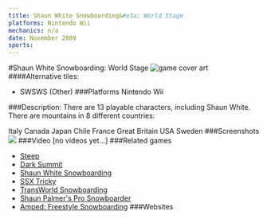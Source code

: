 ```yaml
---
title: Shaun White Snowboarding&#x3a; World Stage
platforms: Nintendo Wii
mechanics: n/a
date: November 2009
sports: 
---
```

#Shaun White Snowboarding: World Stage
![game cover art](//images.igdb.com/igdb/image/upload/t_cover_big/ayuwlozlj0wgjnekb0yj.jpg "Logo Title Text 1")
####Alternative tiles:
* SWSWS (Other)
###Platforms
Nintendo Wii

###Description:
There are 13 playable characters, including Shaun White. There are mountains in 8 different countries: 
 
Italy 
Canada 
Japan 
Chile 
France 
Great Britain 
USA 
Sweden
###Screenshots
<a target="_blank" href="//images.igdb.com/igdb/image/upload/t_cover_big/efhsujoxv9bjofhlqxcn.jpg"><img src="//images.igdb.com/igdb/image/upload/t_thumb/efhsujoxv9bjofhlqxcn.jpg"/></a>
###Video
[no videos yet...]
###Related games
* [Steep](/games/steep-19554/)
* [Dark Summit](/games/dark-summit-3869/)
* [Shaun White Snowboarding](/games/shaun-white-snowboarding-5152/)
* [SSX Tricky](/games/ssx-tricky-4176/)
* [TransWorld Snowboarding](/games/transworld-snowboarding-20795/)
* [Shaun Palmer's Pro Snowboarder](/games/shaun-palmer-s-pro-snowboarder-3995/)
* [Amped: Freestyle Snowboarding](/games/amped-freestyle-snowboarding-5484/)
###Websites

